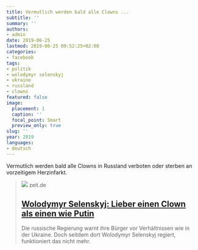 ```yaml
---
title: Vermutlich werden bald alle Clowns ...
subtitle: ''
summary: ''
authors:
- admin
date: 2019-06-25
lastmod: 2019-06-25 09:52:25+02:00
categories:
- facebook
tags:
- politik
- wolodymyr selenskyj
- ukraine
- russland
- clowns
featured: false
image:
  placement: 1
  caption: ''
  focal_point: Smart
  preview_only: true
slug: ''
year: 2019
languages:
- deutsch
---
```


Vermutlich werden bald alle Clowns in Russland verboten oder sterben an vorzeitigem Herzinfarkt.
> [![](https://img.zeit.de/autoren/B/Alice_Bota/alice-bota/wide__1300x731)](https://www.zeit.de/politik/ausland/2019-05/wolodymyr-selenskyj-ukraine-praesident-wahl-russland-oligarchen?page=2#comment-form)
> zeit.de
> ## [Wolodymyr Selenskyj: Lieber einen Clown als einen wie Putin](https://www.zeit.de/politik/ausland/2019-05/wolodymyr-selenskyj-ukraine-praesident-wahl-russland-oligarchen?page=2#comment-form)
>
>Die russische Regierung warnt ihre Bürger vor Verhältnissen wie in der Ukraine. Doch seitdem dort Wolodymyr Selenskyj regiert, funktioniert das nicht mehr.